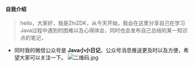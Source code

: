 #### 自我介绍
> hello，大家好，我是ZhiZDK，从今天开始，我会在这里分享自己在学习Java过程中遇到的困难以及心得体会，同时也会发布自己总结的某一知识点的笔记，
* 同时我的微信公众号是 **Java小小日记**，公众号消息推送更及时以及方便，希望大家可以关注一下。
![二维码.jpg](https://i.loli.net/2020/12/26/UkOEKJxLFbpmv4Z.jpg)
